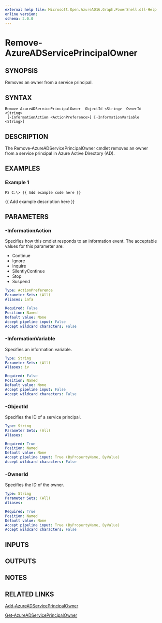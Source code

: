 ```yaml
---
external help file: Microsoft.Open.AzureAD16.Graph.PowerShell.dll-Help.xml
online version: 
schema: 2.0.0
---
```


# Remove-AzureADServicePrincipalOwner

## SYNOPSIS
Removes an owner from a service principal.

## SYNTAX

```
Remove-AzureADServicePrincipalOwner -ObjectId <String> -OwnerId <String>
 [-InformationAction <ActionPreference>] [-InformationVariable <String>]
```

## DESCRIPTION
The Remove-AzureADServicePrincipalOwner cmdlet removes an owner from a service principal in Azure Active Directory (AD).

## EXAMPLES

### Example 1
```
PS C:\> {{ Add example code here }}
```

{{ Add example description here }}

## PARAMETERS

### -InformationAction
Specifies how this cmdlet responds to an information event.
The acceptable values for this parameter are:

- Continue
- Ignore
- Inquire
- SilentlyContinue
- Stop
- Suspend

```yaml
Type: ActionPreference
Parameter Sets: (All)
Aliases: infa

Required: False
Position: Named
Default value: None
Accept pipeline input: False
Accept wildcard characters: False
```

### -InformationVariable
Specifies an information variable.

```yaml
Type: String
Parameter Sets: (All)
Aliases: iv

Required: False
Position: Named
Default value: None
Accept pipeline input: False
Accept wildcard characters: False
```

### -ObjectId
Specifies the ID of a service principal.

```yaml
Type: String
Parameter Sets: (All)
Aliases: 

Required: True
Position: Named
Default value: None
Accept pipeline input: True (ByPropertyName, ByValue)
Accept wildcard characters: False
```

### -OwnerId
Specifies the ID of the owner.

```yaml
Type: String
Parameter Sets: (All)
Aliases: 

Required: True
Position: Named
Default value: None
Accept pipeline input: True (ByPropertyName, ByValue)
Accept wildcard characters: False
```

## INPUTS

## OUTPUTS

## NOTES

## RELATED LINKS

[Add-AzureADServicePrincipalOwner]()

[Get-AzureADServicePrincipalOwner]()

